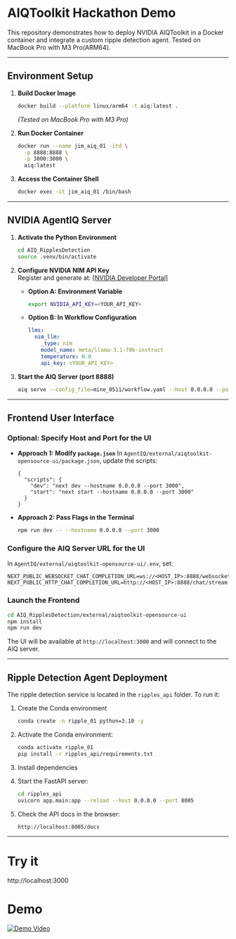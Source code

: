 # AIQToolkit Hackathon Demo

This repository demonstrates how to deploy NVIDIA AIQToolkit in a Docker container and integrate a custom ripple detection agent. Tested on MacBook Pro with M3 Pro(ARM64).

---

## Environment Setup

1. **Build Docker Image**

   ```bash
   docker build --platform linux/arm64 -t aiq:latest .
   ```

   *(Tested on MacBook Pro with M3 Pro)*

2. **Run Docker Container**

   ```bash
   docker run --name jim_aiq_01 -itd \
     -p 8888:8888 \
     -p 3000:3000 \
     aiq:latest
   ```

3. **Access the Container Shell**

   ```bash
   docker exec -it jim_aiq_01 /bin/bash
   ```

---

## NVIDIA AgentIQ Server

1. **Activate the Python Environment**

   ```bash
   cd AIQ_RipplesDetection
   source .venv/bin/activate
   ```

2. **Configure NVIDIA NIM API Key**  
   Register and generate at: [[NVIDIA Developer Portal]](https://build.nvidia.com)

   * **Option A: Environment Variable**

     ```bash
     export NVIDIA_API_KEY=<YOUR_API_KEY>
     ```
   * **Option B: In Workflow Configuration**

     ```yaml
     llms:
       nim_llm:
         _type: nim
         model_name: meta/llama-3.1-70b-instruct
         temperature: 0.0
         api_key: <YOUR_API_KEY>
     ```

3. **Start the AIQ Server (port 8888)**

   ```bash
   aiq serve --config_file=mine_0511/workflow.yaml --host 0.0.0.0 --port 8888
   ```

---

## Frontend User Interface

### Optional: Specify Host and Port for the UI

* **Approach 1: Modify `package.json`**
  In `AgentIQ/external/aiqtoolkit-opensource-ui/package.json`, update the scripts:

  ```jsonc
  {
    "scripts": {
      "dev": "next dev --hostname 0.0.0.0 --port 3000",
      "start": "next start --hostname 0.0.0.0 --port 3000"
    }
  }
  ```

* **Approach 2: Pass Flags in the Terminal**

  ```bash
  npm run dev -- --hostname 0.0.0.0 --port 3000
  ```

### Configure the AIQ Server URL for the UI

In `AgentIQ/external/aiqtoolkit-opensource-ui/.env`, set:

```dotenv
NEXT_PUBLIC_WEBSOCKET_CHAT_COMPLETION_URL=ws://<HOST_IP>:8888/websocket
NEXT_PUBLIC_HTTP_CHAT_COMPLETION_URL=http://<HOST_IP>:8888/chat/stream
```

### Launch the Frontend

```bash
cd AIQ_RipplesDetection/external/aiqtoolkit-opensource-ui
npm install
npm run dev
```

The UI will be available at `http://localhost:3000` and will connect to the AIQ server.

---

## Ripple Detection Agent Deployment

The ripple detection service is located in the `ripples_api` folder. To run it:
1. Create the Conda environment
   ```bash
   conda create -n ripple_01 python=3.10 -y
   ```
2. Activate the Conda environment:
   ```bash
   conda activate ripple_01
   pip install -r ripples_api/requirements.txt
   ```
3. Install dependencies

4. Start the FastAPI server:
   ```bash
   cd ripples_api
   uvicorn app.main:app --reload --host 0.0.0.0 --port 8005
   ```
5. Check the API docs in the browser:
   ```
   http://localhost:8005/docs
   ```

---
# Try it
http://localhost:3000

# Demo
[![Demo Video](https://img.youtube.com/vi/8bzHJ8E2kgE/0.jpg)](https://youtu.be/8bzHJ8E2kgE)